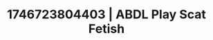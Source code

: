 ---
categories:
- Curvy goddess
- AI-generated
- Erotic dream roleplay
- Latex & lace
- Softcore vibes
- ASMR
- Cosplay
- 3D erotic games
image: /assets/images/1746723804403.jpg
layout: post
seo:
  description: Featured content with exclusive ABDL Play, Scat Fetish. HD images available.
  keywords: ABDL Play, Scat Fetish
  og_image: /assets/images/1746723804403.jpg
  schema_type: VisualArtwork
tags:
- ABDL Play
- '#1746723804403'
- Scat Fetish
title: 1746723804403 | ABDL Play Scat Fetish
---